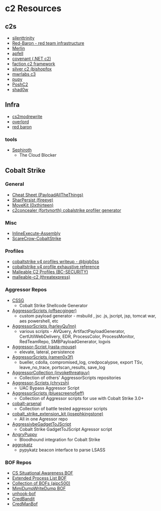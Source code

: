 # c2 Resources

## c2s
* [silenttrinity](https://github.com/byt3bl33d3r/SILENTTRINITY)
* [Red-Baron - red team infrastructure](https://github.com/byt3bl33d3r/Red-Baron)
* [Merlin](https://github.com/Ne0nd0g/merlin)
* [apfell](https://github.com/its-a-feature/Apfell)
* [covenant (.NET c2)](https://github.com/cobbr/Covenant)
* [faction c2 framework](https://github.com/FactionC2/Faction)
* [silver c2 (bishopfox](https://github.com/BishopFox/sliver)
* [mwrlabs c3](https://github.com/mwrlabs/C3)
* [pupy](https://github.com/n1nj4sec/pupy)
* [PoshC2](https://github.com/nettitude/PoshC2)
* [shad0w](https://github.com/bats3c/shad0w)

## Infra
- [cs2modrewrite](https://github.com/threatexpress/cs2modrewrite)
- [overlord](https://github.com/qsecure-labs/overlord)
- [red baron](https://github.com/Coalfire-Research/Red-Baron)

### tools
- [Sephiroth](https://github.com/0xdade/sephiroth)
    -  The Cloud Blocker
    
## Cobalt Strike

### General
- [Cheat Sheet (PayloadAllTheThings)](https://github.com/swisskyrepo/PayloadsAllTheThings/blob/master/Methodology%20and%20Resources/Cobalt%20Strike%20-%20Cheatsheet.md)
- [SharPersist (fireeye)](https://github.com/fireeye/SharPersist)
- [MoveKit (0xthirteen)](https://github.com/0xthirteen/MoveKit)
- [c2concealer (fortynorth) cobalstrike profiler generator](https://github.com/FortyNorthSecurity/C2concealer)

### Misc
- [InlineExecute-Assembly](https://github.com/xforcered/InlineExecute-Assembly)
- [ScareCrow-CobaltStrike](https://github.com/GeorgePatsias/ScareCrow-CobaltStrike)

### Profiles
- [cobaltstrike v4 profiles writeup - @bigb0ss](https://medium.com/@bigb0ss/red-team-cobalt-strike-4-0-malleable-c2-profile-guideline-eb3eeb219a7c)
- [cobaltstrike v4 profile exhaustive reference](https://github.com/bigb0sss/RedTeam/blob/master/CobaltStrike/malleable_C2_profile/CS4.0_guideline.profile)
- [Malleable C2 Profiles (BC-SECURITY)](https://github.com/BC-SECURITY/Malleable-C2-Profiles)
- [malleable-c2 (threatexpress)](https://github.com/threatexpress/malleable-c2)

### Aggressor Repos
- [CSSG](https://github.com/RCStep/CSSG)
    - Cobalt Strike Shellcode Generator
- [AggressorScripts (offsecginger)](https://github.com/offsecginger/AggressorScripts)
    - custom payload generator - msbuild , jsc .js, jscript, jsp, tomcat war, aes powershell, etc
- [AggressorScripts (harleyQu1nn)](https://github.com/harleyQu1nn/AggressorScripts)
    - various scripts - AVQuery, ArtifactPayloadGenerator, CertUtilWebDelivery, EDR, ProcessColor, ProcessMonitor, RedTeamRepo, SMBPayloadGenerator, logvis
- [Aggressor-Script (rasta-mouse)](https://github.com/rasta-mouse/Aggressor-Script)
    - elevate, lateral, persistence
- [AggressorScripts (ramen0x3f)](https://github.com/ramen0x3f/AggressorScripts)
    - bueller, cdolla, compromised_log, credpocalypse, export TSv, leave_no_trace, portscan_results, save_log
- [AggressorCollection (invokethreatguy)](https://github.com/invokethreatguy/AggressorCollection)
    - Collection of others' AggressorScripts repositories
- [Aggressor-Scripts (chryzsh)](https://github.com/chryzsh/Aggressor-Scripts)
    - UAC Bypass Aggressor Script
- [AggressorScripts (bluescreenofjeff)](https://github.com/bluscreenofjeff/AggressorScripts)
    - Collection of Aggressor scripts for use with Cobalt Strike 3.0+
- [cobalt-arsenal](https://github.com/mgeeky/cobalt-arsenal)
    - Collection of battle tested aggressor scripts
- [cobalt_strike_extension_kit (josephkingstone)](https://github.com/josephkingstone/cobalt_strike_extension_kit)
    - All in one Agressor repo
- [AggressivbeGadgetToJScript](https://github.com/EncodeGroup/AggressiveGadgetToJScript)
    - Cobalt Strike GadgetToJScript Agressor script
- [AngryPuppy](https://github.com/vysecurity/ANGRYPUPPY)
    - Bloodhound integration for Cobalt Strike
- [aggrokatz](https://github.com/sec-consult/aggrokatz)
    - pypykatz beacon interface to parse LSASS

### BOF Repos
* [CS Situational Awareness BOF](https://github.com/trustedsec/CS-Situational-Awareness-BOF)
* [Extended Process List BOF](https://github.com/thesnoom/extps-cobalt-strike-bof)
* [Collection of BOFs (ajpc500)](https://github.com/ajpc500/BOFs)
* [MimiDumpWriteDump BOF](https://github.com/rookuu/BOFs)
* [unhook-bof](https://github.com/rsmudge/unhook-bof)
* [CredBandit](https://github.com/xforcered/CredBandit)
* [CredManBof](https://github.com/jsecu/CredManBOF)